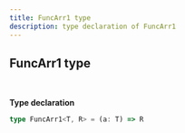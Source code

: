 ```yaml
---
title: FuncArr1 type
description: type declaration of FuncArr1
---
```


## FuncArr1 type
<br>

**Type declaration**

```typescript
type FuncArr1<T, R> = (a: T) => R
```
